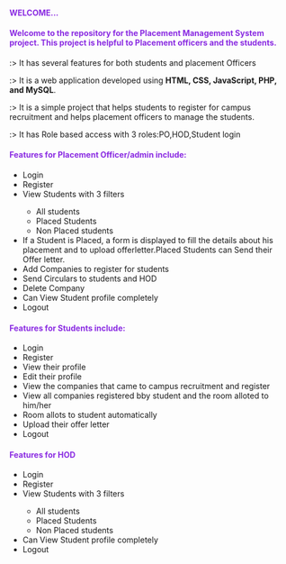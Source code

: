 <!DOCTYPE html>
<html lang="en">
<head>
    <meta charset="UTF-8">
    <meta name="viewport" content="width=device-width, initial-scale=1.0">
</head>
<body>
    <h4 style="color: blueviolet;">WELCOME...</h4>
    <h4 style="color: blueviolet;">Welcome to the repository for the <strong>Placement Management System</strong> project. This project is helpful to Placement officers and the students.</h4>
    <p>:> It has several features for both students and placement Officers</p>
    <p>:> It is a web application developed using <strong>HTML, CSS, JavaScript, PHP, and MySQL</strong>.</p>
    <p>:> It is a simple project that helps students to register for campus recruitment and helps placement officers to manage the students.</p>
    <p>:> It has Role based access with 3 roles:PO,HOD,Student login</p>
    <h4 style="color: blueviolet;">Features for Placement Officer/admin include:</h4>
    <ul>
        <li>Login</li>
        <li>Register</li>
        <li>View Students with 3 filters</li>
        <ul>
            <li>All students</li>
            <li>Placed Students</li>
            <li>Non Placed students</li>
        </ul>
        <li>If a Student is Placed, a form is displayed to fill the details about his placement and to upload offerletter.Placed Students can Send their Offer letter.</li>
        <li>Add Companies to register for students</li>
        <li>Send Circulars to students and HOD</li>
        <li>Delete Company</li>
        <li>Can View Student profile completely</li>
        <li>Logout</li>
    </ul>
    <h4 style="color: blueviolet;">Features for Students include:</h4>
    <ul>
        <li>Login</li>
        <li>Register</li>
        <li>View their profile</li>
        <li>Edit their profile</li>
        <li>View the companies that came to campus recruitment and register</li>
        <li>View all companies registered bby student and the room alloted to him/her</li>
        <li>Room allots to student automatically</li>
        <li>Upload their offer letter</li>
        <li>Logout</li>
    </ul>
    <h4 style="color: blueviolet;">Features for HOD</h4>
    <ul>
        <li>Login</li>
        <li>Register</li>
        <li>View Students with 3 filters</li>
        <ul>
            <li>All students</li>
            <li>Placed Students</li>
            <li>Non Placed students</li>
        </ul>
        <li>Can View Student profile completely</li>
        <li>Logout</li>
    </ul>
       
</body>
</html>
